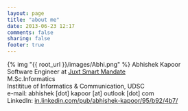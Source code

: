```yaml
---
layout: page
title: "about me"
date: 2013-06-23 12:17
comments: false
sharing: false
footer: true
---
```

{% img "{{ root_url }}/images/Abhi.png" %}
Abhishek Kapoor  
Software Engineer at <a href="http://juxt-smartmandate.com/">Juxt Smart Mandate</a>  
M.Sc.Informatics  
Instititue of Informatics & Communication, UDSC  
e-mail: abhishek [dot] kapoor [at] outlook [dot] com  
LinkedIn: <a href='http://in.linkedin.com/pub/abhishek-kapoor/95/b92/4b7/' target='_blank'>in.linkedin.com/pub/abhishek-kapoor/95/b92/4b7/</a>
